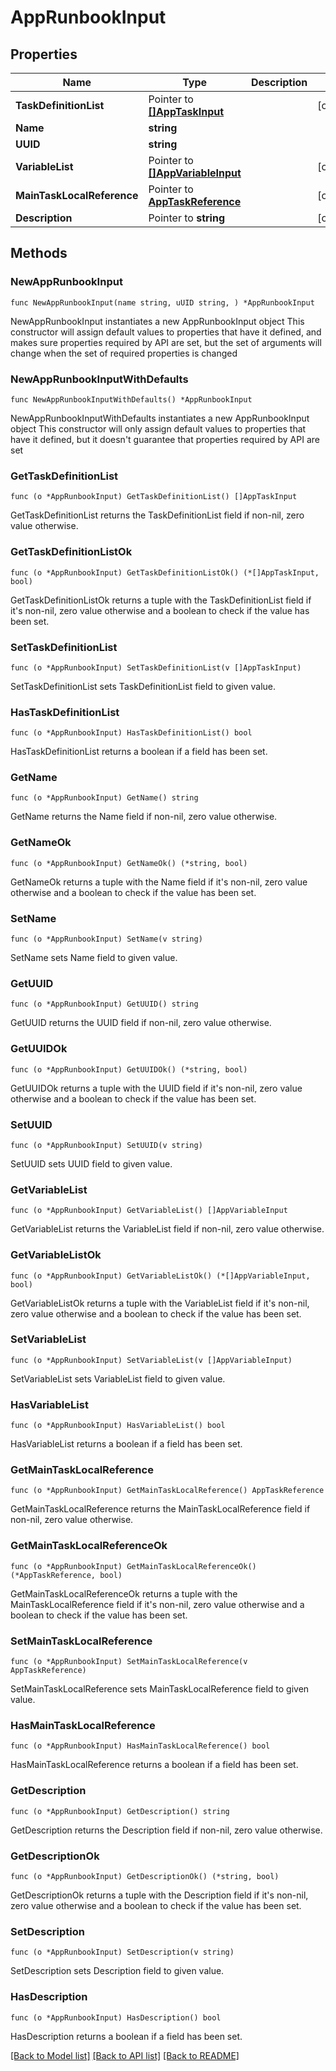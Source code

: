 # AppRunbookInput

## Properties

Name | Type | Description | Notes
------------ | ------------- | ------------- | -------------
**TaskDefinitionList** | Pointer to [**[]AppTaskInput**](AppTaskInput.md) |  | [optional] 
**Name** | **string** |  | 
**UUID** | **string** |  | 
**VariableList** | Pointer to [**[]AppVariableInput**](AppVariableInput.md) |  | [optional] 
**MainTaskLocalReference** | Pointer to [**AppTaskReference**](AppTaskReference.md) |  | [optional] 
**Description** | Pointer to **string** |  | [optional] 

## Methods

### NewAppRunbookInput

`func NewAppRunbookInput(name string, uUID string, ) *AppRunbookInput`

NewAppRunbookInput instantiates a new AppRunbookInput object
This constructor will assign default values to properties that have it defined,
and makes sure properties required by API are set, but the set of arguments
will change when the set of required properties is changed

### NewAppRunbookInputWithDefaults

`func NewAppRunbookInputWithDefaults() *AppRunbookInput`

NewAppRunbookInputWithDefaults instantiates a new AppRunbookInput object
This constructor will only assign default values to properties that have it defined,
but it doesn't guarantee that properties required by API are set

### GetTaskDefinitionList

`func (o *AppRunbookInput) GetTaskDefinitionList() []AppTaskInput`

GetTaskDefinitionList returns the TaskDefinitionList field if non-nil, zero value otherwise.

### GetTaskDefinitionListOk

`func (o *AppRunbookInput) GetTaskDefinitionListOk() (*[]AppTaskInput, bool)`

GetTaskDefinitionListOk returns a tuple with the TaskDefinitionList field if it's non-nil, zero value otherwise
and a boolean to check if the value has been set.

### SetTaskDefinitionList

`func (o *AppRunbookInput) SetTaskDefinitionList(v []AppTaskInput)`

SetTaskDefinitionList sets TaskDefinitionList field to given value.

### HasTaskDefinitionList

`func (o *AppRunbookInput) HasTaskDefinitionList() bool`

HasTaskDefinitionList returns a boolean if a field has been set.

### GetName

`func (o *AppRunbookInput) GetName() string`

GetName returns the Name field if non-nil, zero value otherwise.

### GetNameOk

`func (o *AppRunbookInput) GetNameOk() (*string, bool)`

GetNameOk returns a tuple with the Name field if it's non-nil, zero value otherwise
and a boolean to check if the value has been set.

### SetName

`func (o *AppRunbookInput) SetName(v string)`

SetName sets Name field to given value.


### GetUUID

`func (o *AppRunbookInput) GetUUID() string`

GetUUID returns the UUID field if non-nil, zero value otherwise.

### GetUUIDOk

`func (o *AppRunbookInput) GetUUIDOk() (*string, bool)`

GetUUIDOk returns a tuple with the UUID field if it's non-nil, zero value otherwise
and a boolean to check if the value has been set.

### SetUUID

`func (o *AppRunbookInput) SetUUID(v string)`

SetUUID sets UUID field to given value.


### GetVariableList

`func (o *AppRunbookInput) GetVariableList() []AppVariableInput`

GetVariableList returns the VariableList field if non-nil, zero value otherwise.

### GetVariableListOk

`func (o *AppRunbookInput) GetVariableListOk() (*[]AppVariableInput, bool)`

GetVariableListOk returns a tuple with the VariableList field if it's non-nil, zero value otherwise
and a boolean to check if the value has been set.

### SetVariableList

`func (o *AppRunbookInput) SetVariableList(v []AppVariableInput)`

SetVariableList sets VariableList field to given value.

### HasVariableList

`func (o *AppRunbookInput) HasVariableList() bool`

HasVariableList returns a boolean if a field has been set.

### GetMainTaskLocalReference

`func (o *AppRunbookInput) GetMainTaskLocalReference() AppTaskReference`

GetMainTaskLocalReference returns the MainTaskLocalReference field if non-nil, zero value otherwise.

### GetMainTaskLocalReferenceOk

`func (o *AppRunbookInput) GetMainTaskLocalReferenceOk() (*AppTaskReference, bool)`

GetMainTaskLocalReferenceOk returns a tuple with the MainTaskLocalReference field if it's non-nil, zero value otherwise
and a boolean to check if the value has been set.

### SetMainTaskLocalReference

`func (o *AppRunbookInput) SetMainTaskLocalReference(v AppTaskReference)`

SetMainTaskLocalReference sets MainTaskLocalReference field to given value.

### HasMainTaskLocalReference

`func (o *AppRunbookInput) HasMainTaskLocalReference() bool`

HasMainTaskLocalReference returns a boolean if a field has been set.

### GetDescription

`func (o *AppRunbookInput) GetDescription() string`

GetDescription returns the Description field if non-nil, zero value otherwise.

### GetDescriptionOk

`func (o *AppRunbookInput) GetDescriptionOk() (*string, bool)`

GetDescriptionOk returns a tuple with the Description field if it's non-nil, zero value otherwise
and a boolean to check if the value has been set.

### SetDescription

`func (o *AppRunbookInput) SetDescription(v string)`

SetDescription sets Description field to given value.

### HasDescription

`func (o *AppRunbookInput) HasDescription() bool`

HasDescription returns a boolean if a field has been set.


[[Back to Model list]](../README.md#documentation-for-models) [[Back to API list]](../README.md#documentation-for-api-endpoints) [[Back to README]](../README.md)


